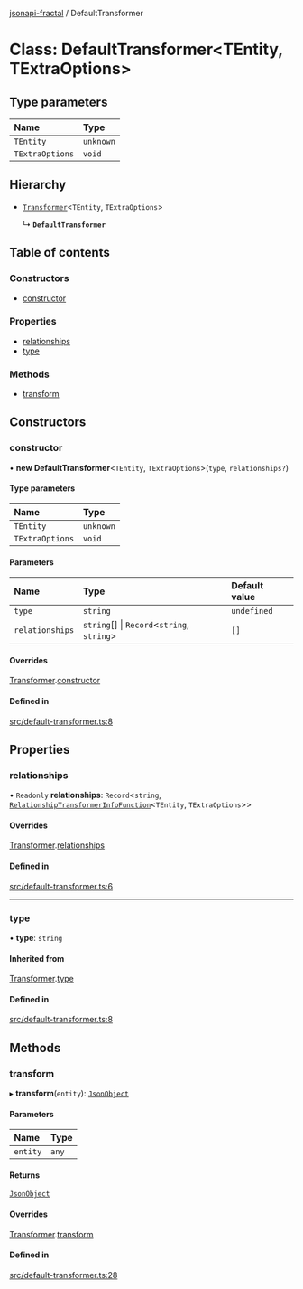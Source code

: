 [jsonapi-fractal](../README.md) / DefaultTransformer

# Class: DefaultTransformer<TEntity, TExtraOptions\>

## Type parameters

| Name | Type |
| :------ | :------ |
| `TEntity` | `unknown` |
| `TExtraOptions` | `void` |

## Hierarchy

- [`Transformer`](Transformer.md)<`TEntity`, `TExtraOptions`\>

  ↳ **`DefaultTransformer`**

## Table of contents

### Constructors

- [constructor](DefaultTransformer.md#constructor)

### Properties

- [relationships](DefaultTransformer.md#relationships)
- [type](DefaultTransformer.md#type)

### Methods

- [transform](DefaultTransformer.md#transform)

## Constructors

### constructor

• **new DefaultTransformer**<`TEntity`, `TExtraOptions`\>(`type`, `relationships?`)

#### Type parameters

| Name | Type |
| :------ | :------ |
| `TEntity` | `unknown` |
| `TExtraOptions` | `void` |

#### Parameters

| Name | Type | Default value |
| :------ | :------ | :------ |
| `type` | `string` | `undefined` |
| `relationships` | `string`[] \| `Record`<`string`, `string`\> | `[]` |

#### Overrides

[Transformer](Transformer.md).[constructor](Transformer.md#constructor)

#### Defined in

[src/default-transformer.ts:8](https://github.com/andersondanilo/jsonapi-fractal/blob/9e4f6c2/src/default-transformer.ts#L8)

## Properties

### relationships

• `Readonly` **relationships**: `Record`<`string`, [`RelationshipTransformerInfoFunction`](../README.md#relationshiptransformerinfofunction)<`TEntity`, `TExtraOptions`\>\>

#### Overrides

[Transformer](Transformer.md).[relationships](Transformer.md#relationships)

#### Defined in

[src/default-transformer.ts:6](https://github.com/andersondanilo/jsonapi-fractal/blob/9e4f6c2/src/default-transformer.ts#L6)

___

### type

• **type**: `string`

#### Inherited from

[Transformer](Transformer.md).[type](Transformer.md#type)

#### Defined in

[src/default-transformer.ts:8](https://github.com/andersondanilo/jsonapi-fractal/blob/9e4f6c2/src/default-transformer.ts#L8)

## Methods

### transform

▸ **transform**(`entity`): [`JsonObject`](../README.md#jsonobject)

#### Parameters

| Name | Type |
| :------ | :------ |
| `entity` | `any` |

#### Returns

[`JsonObject`](../README.md#jsonobject)

#### Overrides

[Transformer](Transformer.md).[transform](Transformer.md#transform)

#### Defined in

[src/default-transformer.ts:28](https://github.com/andersondanilo/jsonapi-fractal/blob/9e4f6c2/src/default-transformer.ts#L28)
